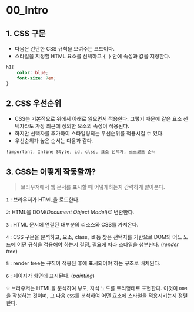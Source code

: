 # 00_Intro



## 1. CSS 구문

- 다음은 간단한 CSS 규칙을 보여주는 코드이다.
- 스타일을 지정할 HTML 요소를 선택하고 `{ }` 안에 속성과 값을 지정한다.

```css
h1{
    color: blue;
    font-size: 7em;
}
```



## 2. CSS 우선순위

- CSS는 기본적으로 위에서 아래로 읽으면서 적용한다. 그렇기 때문에 같은 요소 선택자라도 가장 최근에 정의한 요소의 속성이 적용된다.
- 하지만 선택자를 추가하여 스타일링되는 우선순위를 적용시킬 수 있다.
- 우선순위가 높은 순서는 다음과 같다.

```css
!important, Inline Style, id, clss, 요소 선택자, 소스코드 순서
```





## 3. CSS는 어떻게 작동할까?

> 브라우저에서 웹 문서를 표시할 때 어떻게하는지 간략하게 알아본다.



`1` : 브라우저가 HTML을 로드한다.

`2`: HTML을 DOM(*Document Object Model*)로 변환한다.

`3` : HTML 문서에 연결된 대부분의 리소스와 CSS를 가져온다.

`4` : CSS 구문을 분석하고, 요소, class, id 등 찾은 선택자를 기반으로 DOM의 어느 노드에 어떤 규칙을 적용해야 하는지 결정, 필요에 따라 스타일을 첨부한다. (*render tree*)

`5` : render tree는 규칙이 적용된 후에 표시되어야 하는 구조로 배치된다.

`6` : 페이지가 화면에 표시된다. (*painting*)



:bulb: 브라우저는 HTML을 분석하여 부모, 자식 노드를 트리형태로 표현한다. 이것이 `DOM` 을 작성하는 것이며, 그 다음 `CSS`를 분석하여 어떤 요소에 스타일을 적용시키는지 정렬한다.
